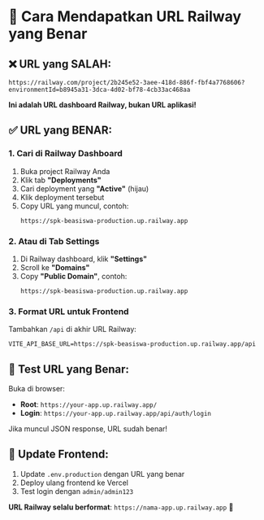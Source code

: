 # 🔗 Cara Mendapatkan URL Railway yang Benar

## ❌ URL yang SALAH:
```
https://railway.com/project/2b245e52-3aee-418d-886f-fbf4a7768606?environmentId=b8945a31-3dca-4d02-bf78-4cb33ac468aa
```
**Ini adalah URL dashboard Railway, bukan URL aplikasi!**

## ✅ URL yang BENAR:

### 1. Cari di Railway Dashboard
1. Buka project Railway Anda
2. Klik tab **"Deployments"**
3. Cari deployment yang **"Active"** (hijau)
4. Klik deployment tersebut
5. Copy URL yang muncul, contoh:
   ```
   https://spk-beasiswa-production.up.railway.app
   ```

### 2. Atau di Tab Settings
1. Di Railway dashboard, klik **"Settings"**
2. Scroll ke **"Domains"**
3. Copy **"Public Domain"**, contoh:
   ```
   https://spk-beasiswa-production.up.railway.app
   ```

### 3. Format URL untuk Frontend
Tambahkan `/api` di akhir URL Railway:
```
VITE_API_BASE_URL=https://spk-beasiswa-production.up.railway.app/api
```

## 🧪 Test URL yang Benar:

Buka di browser:
- **Root**: `https://your-app.up.railway.app/`
- **Login**: `https://your-app.up.railway.app/api/auth/login`

Jika muncul JSON response, URL sudah benar!

## 📝 Update Frontend:

1. Update `.env.production` dengan URL yang benar
2. Deploy ulang frontend ke Vercel
3. Test login dengan `admin/admin123`

**URL Railway selalu berformat**: `https://nama-app.up.railway.app` 🎯